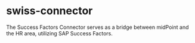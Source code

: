 # swiss-connector
The Success Factors Connector serves as a bridge between midPoint and the HR area, utilizing SAP Success Factors.
